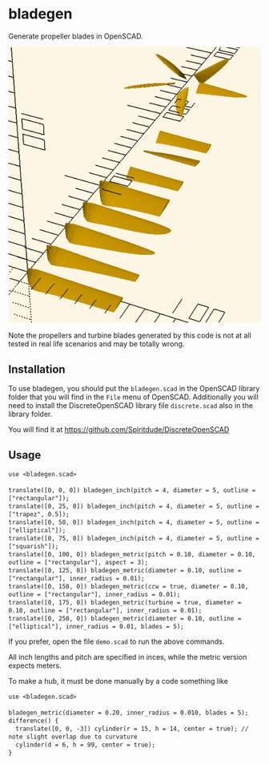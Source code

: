 # bladegen

Generate propeller blades in OpenSCAD.

![Demo script output](images/demo.png)

Note the propellers and turbine blades generated by this code is not at all
tested in real life scenarios and may be totally wrong.


## Installation

To use bladegen, you should put the `bladegen.scad` in the OpenSCAD library
folder that you will find in the `File` menu of OpenSCAD. Additionally you will
need to install the DiscreteOpenSCAD library file `discrete.scad` also in the
library folder.

You will find it at https://github.com/Spiritdude/DiscreteOpenSCAD


## Usage

```openscad
use <bladegen.scad>
  
translate([0, 0, 0]) bladegen_inch(pitch = 4, diameter = 5, outline = ["rectangular"]);
translate([0, 25, 0]) bladegen_inch(pitch = 4, diameter = 5, outline = ["trapez", 0.5]);
translate([0, 50, 0]) bladegen_inch(pitch = 4, diameter = 5, outline = ["elliptical"]);
translate([0, 75, 0]) bladegen_inch(pitch = 4, diameter = 5, outline = ["squarish"]);
translate([0, 100, 0]) bladegen_metric(pitch = 0.10, diameter = 0.10, outline = ["rectangular"], aspect = 3);
translate([0, 125, 0]) bladegen_metric(diameter = 0.10, outline = ["rectangular"], inner_radius = 0.01);
translate([0, 150, 0]) bladegen_metric(ccw = true, diameter = 0.10, outline = ["rectangular"], inner_radius = 0.01);
translate([0, 175, 0]) bladegen_metric(turbine = true, diameter = 0.10, outline = ["rectangular"], inner_radius = 0.01);
translate([0, 250, 0]) bladegen_metric(diameter = 0.10, outline = ["elliptical"], inner_radius = 0.01, blades = 5);
```

If you prefer, open the file `demo.scad` to run the above commands.

All inch lengths and pitch are specified in inces, while the metric version
expects meters.

To make a hub, it must be done manually by a code something like

```openscad
use <bladegen.scad>

bladegen_metric(diameter = 0.20, inner_radius = 0.010, blades = 5);
difference() {
  translate([0, 0, -3]) cylinder(r = 15, h = 14, center = true); // note slight overlap due to curvature
  cylinder(d = 6, h = 99, center = true);
}
```




